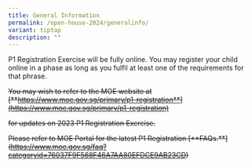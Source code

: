 ```yaml
---
title: General Information
permalink: /open-house-2024/generalinfo/
variant: tiptap
description: ""
---
```

<p>P1 Registration Exercise will be fully online. You may register your child
online in a phase as long as you fulfil at least one of the requirements
for that phrase.</p>
<p><s>You may wish to refer to the MOE website at [**<a href="https://www.moe.gov.sg/primary/p1-registration**](https://www.moe.gov.sg/primary/p1-registration)" rel="noopener noreferrer nofollow" target="_blank">https://www.moe.gov.sg/primary/p1-registration**](https://www.moe.gov.sg/primary/p1-registration)</a></s>
</p>
<p><s>for updates on 2023 P1 Registration Exercise.</s>
</p>
<p><s>Please refer to MOE Portal for the latest P1 Registration [**FAQs.**](<a href="https://www.moe.gov.sg/faq?categoryid=76037F9F568F46A7AA80EFDCE9AB23CD" rel="noopener noreferrer nofollow" target="_blank">https://www.moe.gov.sg/faq?categoryid=76037F9F568F46A7AA80EFDCE9AB23CD</a>)</s>
</p>